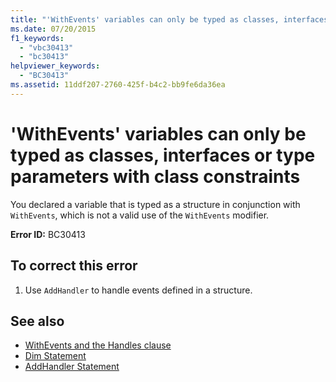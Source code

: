 ```yaml
---
title: "'WithEvents' variables can only be typed as classes, interfaces or type parameters with class constraints"
ms.date: 07/20/2015
f1_keywords: 
  - "vbc30413"
  - "bc30413"
helpviewer_keywords: 
  - "BC30413"
ms.assetid: 11ddf207-2760-425f-b4c2-bb9fe6da36ea
---
```

# 'WithEvents' variables can only be typed as classes, interfaces or type parameters with class constraints
You declared a variable that is typed as a structure in conjunction with `WithEvents`, which is not a valid use of the `WithEvents` modifier.  
  
 **Error ID:** BC30413  
  
## To correct this error  
  
1. Use `AddHandler` to handle events defined in a structure.  
  
## See also

- [WithEvents and the Handles clause](../programming-guide/language-features/events/index.md#withevents-and-the-handles-clause)
- [Dim Statement](../language-reference/statements/dim-statement.md)
- [AddHandler Statement](../language-reference/statements/addhandler-statement.md)
